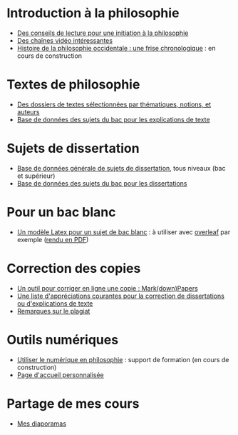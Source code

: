 # Introduction à la philosophie

- [Des conseils de lecture pour une initiation à la philosophie](https://eyssette.github.io/ressources-generales-enseignement-philosophie/conseils-lectures-initiation-philosophie)
- [Des chaînes vidéo intéressantes](https://eyssette.github.io/ressources-generales-enseignement-philosophie/chaines-video-interessantes)
- [Histoire de la philosophie occidentale : une frise chronologique](https://eyssette.github.io/timelines/philosophie-occidentale.html) : en cours de construction

# Textes de philosophie

- [Des dossiers de textes sélectionnées par thématiques, notions, et auteurs](https://eyssette.github.io/dossiers/)
- [Base de données des sujets du bac pour les explications de texte ](https://eyssette.github.io/sujets-philosophie-bac/explications.html)

# Sujets de dissertation

- [Base de données générale de sujets de dissertation](https://eyssette.github.io/sujets-philosophie/), tous niveaux (bac et supérieur)
- [Base de données des sujets du bac pour les dissertations](https://eyssette.github.io/sujets-philosophie-bac/dissertations.html)

# Pour un bac blanc
- [Un modèle Latex pour un sujet de bac blanc](https://github.com/eyssette/ressources-generales-enseignement-philosophie/blob/master/modele-bac-blanc.tex) : à utiliser avec [overleaf](https://www.overleaf.com/) par exemple ([rendu en PDF](https://latexonline.cc/compile?url=https%3A%2F%2Fraw.githubusercontent.com%2Feyssette%2Fressources-generales-enseignement-philosophie%2Fmaster%2Fmodele-bac-blanc.tex&trackId=1593107675825))

# Correction des copies
- [Un outil pour corriger en ligne une copie : Mark(down)Papers](https://eyssette.github.io/mark-down-papers/)
- [Une liste d'appréciations courantes pour la correction de dissertations ou d'explications de texte](https://eyssette.github.io/ressources-generales-enseignement-philosophie/liste-appreciations-courantes)
- [Remarques sur le plagiat](https://eyssette.github.io/ressources-generales-enseignement-philosophie/remarques-sur-le-plagiat)

# Outils numériques

- [Utiliser le numérique en philosophie](https://eyssette.github.io/marp-slides/slides/Formation_num%C3%A9rique.html) : support de formation (en cours de construction)
- [Page d'accueil personnalisée](https://eyssette.github.io/start-page/)

# Partage de mes cours

- [Mes diaporamas](https://eyssette.github.io/marp-slides/)